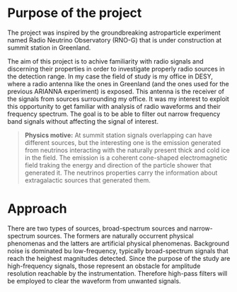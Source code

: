 # Purpose of the project

The project was inspired by the groundbreaking astroparticle experiment named Radio Neutrino Observatory (RNO-G) that is under construction at summit station in Greenland. 

The aim of this project is to achive familiarity with radio signals and discerning their properties in order to investigate properly radio sources in the detection range. In my case the field of study is my office in DESY, where a radio antenna like the ones in Greenland (and the ones used for the previous ARIANNA experiment) is exposed.
This antenna is the receiver of the signals from sources surrounding my office. It was my interest to exploit this opportunity to get familiar with analysis of radio waveforms and their frequency spectrum. The goal is to be able to filter out narrow frequency band signals without affecting the signal of interest. 

> **Physics motive:** At summit station signals overlapping can have different sources, but the interesting one is the emission generated from neutrinos interacting with the naturally present thick and cold ice in the field. The emission is a coherent cone-shaped electromagnetic field traking the energy and direction of the particle shower that generated it. The neutrinos properties carry the information about extragalactic sources that generated them. 

# Approach
There are two types of sources, broad-spectrum sources and narrow-spectrum sources. The formers are naturally occurrent physical phenomenas and the latters are artificial physical phenomenas. Background noise is dominated bu low-frequency, typically broad-spectrum signals that reach the heighest magnitudes detected.
Since the purpose of the study are high-frequency signals, those represent an obstacle for amplitude resolution reachable by the instrumentation. Therefore high-pass filters will be employed to clear the waveform from unwanted signals.
